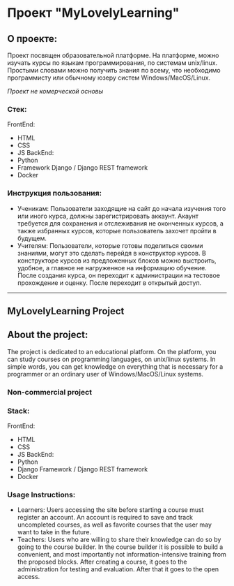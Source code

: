 # Проект "MyLovelyLearning"

## О проекте:
Проект посвящен образовательной платформе. На платформе, можно изучать курсы по языкам программирования, по системам unix/linux. Простыми словами можно получить знания по всему, что необходимо программисту или обычному юзеру систем Windows/MacOS/Linux.

*Проект не комерческой основы*
### Стек:
FrontEnd:
- HTML
- CSS
- JS
BackEnd:
- Python 
- Framework Django / Django REST framework
- Docker
### Инструкция пользования:
* Ученикам:
Пользователи заходящие на сайт до начала изучения того или иного курса, должны зарегистрировать аккаунт. Акаунт требуется для сохранения и отслеживания не оконченных курсов, а также избранных курсов, которые пользователь захочет пройти в будущем.
* Учителям:
Пользователи, которые готовы поделиться своими знаниями, могут это сделать перейдя в конструктор курсов. В конструкторе курсов из предложенных блоков можно выстроить, удобное, а главное не нагруженное на информацию обучение. После создания курса, он переходит к администрации на тестовое прохождение и оценку. После переходит в открытый доступ.

---------------------------------------------------------
## MyLovelyLearning Project ##

## About the project:
The project is dedicated to an educational platform. On the platform, you can study courses on programming languages, on unix/linux systems. In simple words, you can get knowledge on everything that is necessary for a programmer or an ordinary user of Windows/MacOS/Linux systems.

### Non-commercial project ###
### Stack:
FrontEnd:
- HTML
- CSS
- JS
BackEnd:
- Python 
- Django Framework / Django REST framework
- Docker
### Usage Instructions:
* Learners:
Users accessing the site before starting a course must register an account. An account is required to save and track uncompleted courses, as well as favorite courses that the user may want to take in the future.
* Teachers:
Users who are willing to share their knowledge can do so by going to the course builder. In the course builder it is possible to build a convenient, and most importantly not information-intensive training from the proposed blocks. After creating a course, it goes to the administration for testing and evaluation. After that it goes to the open access.